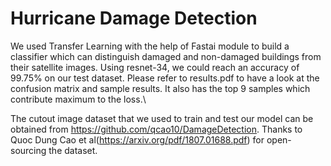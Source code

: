 # Hurricane Damage Detection

We used Transfer Learning with the help of Fastai module to build a classifier which can distinguish damaged and non-damaged buildings from their satellite images. Using resnet-34, we could reach an accuracy of 99.75% on our test dataset. Please refer to results.pdf to have a look at the confusion matrix and sample results. It also has the top 9 samples which contribute maximum to the loss.\

The cutout image dataset that we used to train and test our model can be obtained from https://github.com/qcao10/DamageDetection. Thanks to Quoc Dung Cao et al(https://arxiv.org/pdf/1807.01688.pdf) for open-sourcing the dataset.
